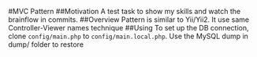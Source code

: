#MVC Pattern
##Motivation
A test task to show my skills and watch the brainflow in commits.
##Overview
Pattern is similar to Yii/Yii2. It use same Controller-Viewer names technique
##Using
To set up the DB connection, clone `config/main.php` to `config/main.local.php`. Use the MySQL dump in dump/ folder to restore 